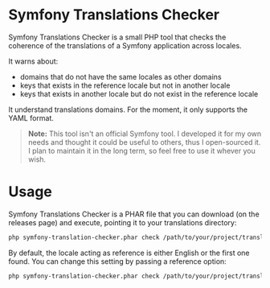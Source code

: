 Symfony Translations Checker
============================

Symfony Translations Checker is a small PHP tool that checks the coherence of the translations of
a Symfony application across locales.

It warns about:

* domains that do not have the same locales as other domains
* keys that exists in the reference locale but not in another locale
* keys that exists in another locale but do not exist in the reference locale

It understand translations domains. For the moment, it only supports the YAML format.

> **Note:** This tool isn't an official Symfony tool. I developed it for my own needs and thought
> it could be useful to others, thus I open-sourced it. I plan to maintain it in the long term,
> so feel free to use it whever you wish.

# Usage

Symfony Translations Checker is a PHAR file that you can download (on the releases page) and execute, 
pointing it to your translations directory:

```bash
php symfony-translation-checker.phar check /path/to/your/project/translations
```

By default, the locale acting as reference is either English or the first one found.
You can change this setting by passing a reference option:

```bash
php symfony-translation-checker.phar check /path/to/your/project/translations --reference=fr
```
